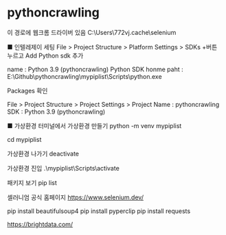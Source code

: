 # pythoncrawling


이 경로에 웹크롬 드라이버 있음
C:\Users\772vj\.cache\selenium


■ 인텔레제이 세팅
File > Project Structure > Platform Settings > SDKs
+버튼 누르고 Add Python sdk 추가

name : Python 3.9 (pythoncrawling)
Python SDK honme paht : E:\Github\pythoncrawling\mypiplist\Scripts\python.exe

Packages 확인

File > Project Structure > Project Settings > Project
Name : pythoncrawling
SDK : Python 3.9 (pythoncrawling)


■ 가상환경
터미널에서 가상환경 만들기
python -m venv mypiplist

cd mypiplist

가상환경 나가기
deactivate


가상환경 진입
.\mypiplist\Scripts\activate



패키지 보기
pip list 

셀러니엄 공식 홈페이지
https://www.selenium.dev/

pip install beautifulsoup4
pip install pyperclip
pip install requests




https://brightdata.com/